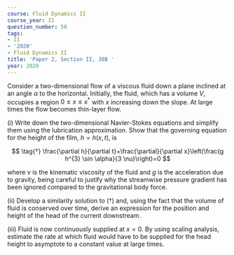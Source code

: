 ```yaml
---
course: Fluid Dynamics II
course_year: II
question_number: 58
tags:
- II
- '2020'
- Fluid Dynamics II
title: 'Paper 2, Section II, 38B '
year: 2020
---
```




Consider a two-dimensional flow of a viscous fluid down a plane inclined at an angle $\alpha$ to the horizontal. Initially, the fluid, which has a volume $V$, occupies a region $0 \leqslant x \leqslant x^{*}$ with $x$ increasing down the slope. At large times the flow becomes thin-layer flow.

(i) Write down the two-dimensional Navier-Stokes equations and simplify them using the lubrication approximation. Show that the governing equation for the height of the film, $h=h(x, t)$, is

$$
\tag{†}
\frac{\partial h}{\partial t}+\frac{\partial}{\partial x}\left(\frac{g h^{3} \sin \alpha}{3 \nu}\right)=0
$$

where $\nu$ is the kinematic viscosity of the fluid and $g$ is the acceleration due to gravity, being careful to justify why the streamwise pressure gradient has been ignored compared to the gravitational body force.

(ii) Develop a similarity solution to $(†)$ and, using the fact that the volume of fluid is conserved over time, derive an expression for the position and height of the head of the current downstream.

(iii) Fluid is now continuously supplied at $x=0$. By using scaling analysis, estimate the rate at which fluid would have to be supplied for the head height to asymptote to a constant value at large times.